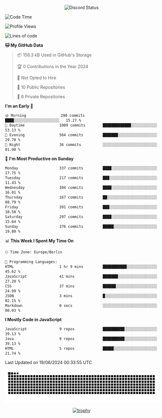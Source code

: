 <!-- Discord Status -->
<p align="center">
  <img src="https://lanyard.cnrad.dev/api/531896089096486922?borderRadius=30px" alt="Discord Status" />
</p>

<!--START_SECTION:waka-->
![Code Time](http://img.shields.io/badge/Code%20Time-885%20hrs%2050%20mins-blue)

![Profile Views](http://img.shields.io/badge/Profile%20Views-0-blue)

![Lines of code](https://img.shields.io/badge/From%20Hello%20World%20I%27ve%20Written-3.9%20million%20lines%20of%20code-blue)

**🐱 My GitHub Data** 

> 📦 156.3 kB Used in GitHub's Storage 
 > 
> 🏆 0 Contributions in the Year 2024
 > 
> 🚫 Not Opted to Hire
 > 
> 📜 10 Public Repositories 
 > 
> 🔑 6 Private Repositories 
 > 
**I'm an Early 🐤** 

```text
🌞 Morning                290 commits         ████░░░░░░░░░░░░░░░░░░░░░   15.27 % 
🌆 Daytime                1009 commits        █████████████░░░░░░░░░░░░   53.13 % 
🌃 Evening                564 commits         ███████░░░░░░░░░░░░░░░░░░   29.70 % 
🌙 Night                  36 commits          ░░░░░░░░░░░░░░░░░░░░░░░░░   01.90 % 
```
📅 **I'm Most Productive on Sunday** 

```text
Monday                   337 commits         ████░░░░░░░░░░░░░░░░░░░░░   17.75 % 
Tuesday                  217 commits         ███░░░░░░░░░░░░░░░░░░░░░░   11.43 % 
Wednesday                304 commits         ████░░░░░░░░░░░░░░░░░░░░░   16.01 % 
Thursday                 167 commits         ██░░░░░░░░░░░░░░░░░░░░░░░   08.79 % 
Friday                   201 commits         ███░░░░░░░░░░░░░░░░░░░░░░   10.58 % 
Saturday                 297 commits         ████░░░░░░░░░░░░░░░░░░░░░   15.64 % 
Sunday                   376 commits         █████░░░░░░░░░░░░░░░░░░░░   19.80 % 
```


📊 **This Week I Spent My Time On** 

```text
🕑︎ Time Zone: Europe/Berlin

💬 Programming Languages: 
HTML                     1 hr 9 mins         ███████████░░░░░░░░░░░░░░   45.62 % 
JavaScript               41 mins             ███████░░░░░░░░░░░░░░░░░░   27.20 % 
CSS                      37 mins             ██████░░░░░░░░░░░░░░░░░░░   24.99 % 
JSON                     3 mins              █░░░░░░░░░░░░░░░░░░░░░░░░   02.15 % 
Markdown                 0 secs              ░░░░░░░░░░░░░░░░░░░░░░░░░   00.03 % 
```

**I Mostly Code in JavaScript** 

```text
JavaScript               9 repos             ██████████░░░░░░░░░░░░░░░   39.13 % 
Java                     9 repos             ██████████░░░░░░░░░░░░░░░   39.13 % 
HTML                     5 repos             █████░░░░░░░░░░░░░░░░░░░░   21.74 % 
```




 Last Updated on 19/06/2024 00:33:55 UTC
<!--END_SECTION:waka-->

<!-- GitHub Contribution Snake -->
<p align="center">
  <img src="https://raw.githubusercontent.com/vxnsin/vxnsin/output/github-contribution-grid-snake-dark.svg" alt="GitHub Contribution Snake" />
</p>

<!-- GitHub Trophy -->
<p align="center">
  <a href="https://github.com/ryo-ma/github-profile-trophy">
    <img src="https://github-profile-trophy.vercel.app/?username=vxnsin&theme=onedark" alt="trophy" />
  </a>
</p>
